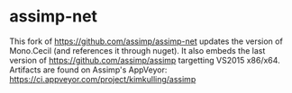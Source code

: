 # assimp-net

This fork of https://github.com/assimp/assimp-net updates the version of Mono.Cecil (and references it through nuget).
It also embeds the last version of https://github.com/assimp/assimp targetting VS2015 x86/x64. Artifacts are found on Assimp's AppVeyor: https://ci.appveyor.com/project/kimkulling/assimp
